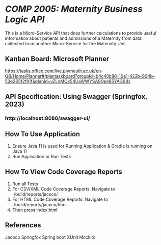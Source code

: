 # *COMP 2005: Maternity Business Logic API*

This is a Micro-Service API that does further calculations to provide useful information about patients and admissions of a Maternity from data collected from another Micro-Service for the Maternity Unit.

## Kanban Board: Microsoft Planner

https://tasks.office.com/live.plymouth.ac.uk/en-GB/Home/Planner#/plantaskboard?groupId=b4c40b88-10e1-422b-964b-52e265f2f91f&planId=vZLnMQx54UeWWYSA9Gpe85YAG94s

## API Specification: Using Swagger (Springfox, 2023)
### http://localhost:8080/swagger-ui/

## How To Use Application
1. Ensure Java 11 is used for Running Application & Gradle is running on Java 11
2. Run Application or Run Tests

## How To View Code Coverage Reports
1. Run all Tests
2. For CSV/XML Code Coverage Reports: Navigate to ./build/reports/jacoco/
3. For HTML Code Coverage Reports: Navigate to ./build/reports/jacoco/html
4. Then press index.html


## References

Jacoco
Springfox
Spring boot
XUnit
Mockito
